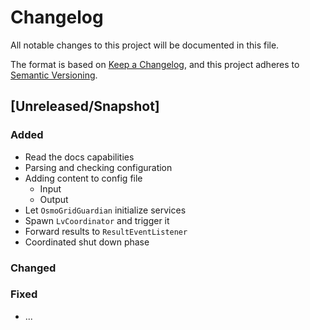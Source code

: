 # Changelog
All notable changes to this project will be documented in this file.

The format is based on [Keep a Changelog](https://keepachangelog.com/en/1.0.0/),
and this project adheres to [Semantic Versioning](https://semver.org/spec/v2.0.0.html).

## [Unreleased/Snapshot]

### Added
- Read the docs capabilities
- Parsing and checking configuration
- Adding content to config file
  - Input
  - Output
- Let `OsmoGridGuardian` initialize services
- Spawn `LvCoordinator` and trigger it
- Forward results to `ResultEventListener`
- Coordinated shut down phase

### Changed

### Fixed
-  ...
